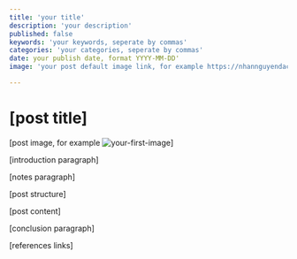 ```yaml
---
title: 'your title'
description: 'your description'
published: false
keywords: 'your keywords, seperate by commas'
categories: 'your categories, seperate by commas'
date: your publish date, format YYYY-MM-DD'
image: 'your post default image link, for example https://nhannguyendacoder.com/assets/images/nhan-nguyen-da-coder.jpg'

---
```

# [post title]

[post image, for example ![your-first-image](../assets/images/post-image.jpg)]

[introduction paragraph]

[notes paragraph]

[post structure]

[post content]

[conclusion paragraph]

[references links]

